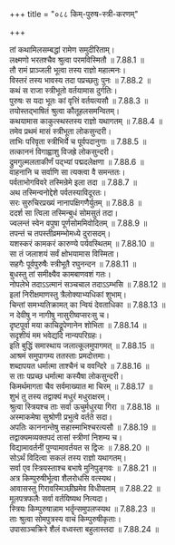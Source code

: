 +++
title = "०८८ किम्-पुरुष-स्त्री-करणम्"

+++


  
तां कथामिलसम्बद्धां रामेण समुदीरिताम्।  
लक्ष्मणो भरतश्चैव श्रुत्वा परमविस्मितौ ॥ 7.88.1 ॥   
तौ रामं प्राञ्जली भूत्वा तस्य राज्ञो महात्मनः।  
विस्तरं तस्य भावस्य तदा पप्रच्छतुः पुनः ॥ 7.88.2 ॥   
कथं स राजा स्त्रीभूतो वर्तयामास दुर्गतिः।  
पुरुषः स यदा भूतः कां वृत्तिं वर्तयत्यसौ ॥ 7.88.3 ॥   
तयोस्तद्भाषितं श्रुत्वा कौतूहलसमन्वितम्।  
कथयामास काकुत्स्थस्तस्य राज्ञो यथागतम् ॥ 7.88.4 ॥   
तमेव प्रथमं मासं स्त्रीभूता लोकसुन्दरी।  
ताभिः परिवृता स्त्रीभिर्ये च पूर्वपदानुगाः ॥ 7.88.5 ॥   
तत्काननं विगाह्वाशु विजह्रे लोकसुन्दरी।  
द्रुमगुल्मलताकीर्णं पद्भ्यां पद्मदलेक्षणा ॥ 7.88.6 ॥   
वाहनानि च सर्वाणि सा त्यक्त्वा वै समन्ततः।  
पर्वताभोगविवरे तस्मिन्रेमे इला तदा ॥ 7.88.7 ॥   
अथ तस्मिन्वनोद्देशे पर्वतस्याविदूरतः।  
सरः सुरुचिरप्रख्यं नानापक्षिगणैर्युतम् ॥ 7.88.8 ॥   
ददर्श सा त्विला तस्मिन्बुधं सोमसुतं तदा।  
ज्वलन्तं स्वेन वपुषा पूर्णसोममिवोदितम् ॥ 7.88.9 ॥   
तपन्तं च तपस्तीव्रमम्भोमध्ये दुरासदम्।  
यशस्करं कामकरं कारुण्ये पर्यवस्थितम् ॥ 7.88.10 ॥   
सा तं जलाशयं सर्वं क्षोभयामास विस्मिता।  
सहगैः पूर्वपुरुषैः स्त्रीभूतै रघुनन्दन ॥ 7.88.11 ॥   
बुधस्तु तां समीक्ष्यैव कामबाणवशं गतः।  
नोपलेभे तदाऽऽत्मानं सञ्चचाल तदाऽऽम्भसि ॥ 7.88.12 ॥   
इलां निरीक्षमाणस्तु त्रैलोक्याभ्यधिकां शुभाम्।  
चिन्तां समभ्यतिक्रामत् का न्वियं देवताधिका ॥ 7.88.13 ॥   
न देवीषु न नागीषु नासुरीष्वप्सरःसु च।  
दृष्टपूर्वा मया काचिद्रूपेणानेन शोभिता ॥ 7.88.14 ॥   
सदृशीयं मम भवेद्यदि नान्यपरिग्रहः।  
इति बुद्धिं समास्थाय जलात्कूलमुपागमत् ॥ 7.88.15 ॥   
आश्रमं समुपागम्य ततस्ताः प्रमदोत्तमाः।  
शब्दापयत धर्मात्मा ताश्चैनं च ववन्दिरे ॥ 7.88.16 ॥   
स ताः पप्रच्छ धर्मात्मा कस्यैषा लोकसुन्दरी।  
किमर्थमागता चैव सर्वमाख्यात मा चिरम् ॥ 7.88.17 ॥   
शुभं तु तस्य तद्वाक्यं मधुरं मधुराक्षरम्।  
श्रुत्वा स्त्रियश्च ताः सर्वा ऊचुर्मधुरया गिरा ॥ 7.88.18 ॥   
अस्माकमेषा सुश्रोणी प्रभुत्वे वर्तते सदा।  
अपतिः काननान्तेषु सहास्माभिश्चरत्यसौ ॥ 7.88.19 ॥   
तद्वाक्यमव्यक्तपदं तासां स्त्रीणां निशम्य च।  
विद्यामावर्तनीं पुण्यामावर्तयत स द्विजः ॥ 7.88.20 ॥   
सोऽर्थं विदित्वा सकलं तस्य राज्ञो यथागतम्।  
सर्वा एव स्त्रियस्ताश्च बभाषे मुनिपुङ्गवः ॥ 7.88.21 ॥   
अत्र किम्पुरुषीर्भूत्वा शैलरोधसि वत्स्यथ।  
आवासस्तु गिरावस्मिञ्छीघ्रमेव विधीयताम् ॥ 7.88.22 ॥   
मूलपत्रफलैः सर्वा वर्तयिष्यथ नित्यदा।  
स्त्रियः किम्पुरुषान्नाम भर्तॄन्समुपलप्स्यथ ॥ 7.88.23 ॥   
ताः श्रुत्वा सोमपुत्रस्य वाचं किम्पुरुषीकृताः।  
उपासाञ्चक्रिरे शैलं वध्वस्ता बहुलास्तदा ॥ 7.88.24 ॥   
